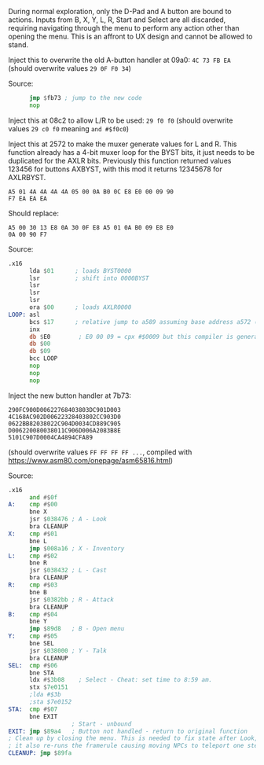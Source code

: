 During normal exploration, only the D-Pad and A button are bound to actions. 
Inputs from B, X, Y, L, R, Start and Select are all discarded, requiring navigating through the menu to 
perform any action other than opening the menu. This is an affront to UX design and cannot be allowed to stand.

Inject this to overwrite the old A-button handler at 09a0: `4C 73 FB EA` (should overwrite values `29 0F F0 34`)

Source:
```asm
      jmp $fb73 ; jump to the new code
      nop
```

Inject this at 08c2 to allow L/R to be used: `29 f0 f0` (should overwrite values `29 c0 f0` meaning `and #$f0c0`)

Inject this at 2572 to make the muxer generate values for L and R. 
This function already has a 4-bit muxer loop for the BYST bits, it just needs to be duplicated for the AXLR bits. 
Previously this function returned values 123456 for buttons AXBYST, with this mod it returns 12345678 for AXLRBYST.
```
A5 01 4A 4A 4A 4A 05 00 0A B0 0C E8 E0 00 09 90
F7 EA EA EA
```
Should replace:
```
A5 00 30 13 E8 0A 30 0F E8 A5 01 0A B0 09 E8 E0
0A 00 90 F7
```
Source:
```asm
.x16
      lda $01      ; loads BYST0000
      lsr          ; shift into 0000BYST
      lsr
      lsr
      lsr
      ora $00      ; loads AXLR0000
LOOP: asl
      bcs $17      ; relative jump to a589 assuming base address a572 (where the script starts)
      inx
      db $E0        ; E0 00 09 = cpx #$0009 but this compiler is generating the 8-bit version for some reason 
      db $00 
      db $09
      bcc LOOP
      nop
      nop
      nop
```



Inject the new button handler at 7b73:
```
290FC900D00622768403803DC901D003
4C168AC902D00622328403802CC903D0
0622BB82038022C904D0034CD889C905
D006220080038011C906D006A2083B8E
5101C907D0004CA4894CFA89

```
(should overwrite values `FF FF FF FF ...`, compiled with https://www.asm80.com/onepage/asm65816.html)

Source:
```asm
.x16
      and #$0f
A:    cmp #$00
      bne X
      jsr $038476 ; A - Look
      bra CLEANUP
X:    cmp #$01
      bne L
      jmp $008a16 ; X - Inventory
L:    cmp #$02
      bne R
      jsr $038432 ; L - Cast
      bra CLEANUP
R:    cmp #$03
      bne B
      jsr $0382bb ; R - Attack
      bra CLEANUP
B:    cmp #$04
      bne Y
      jmp $89d8   ; B - Open menu
Y:    cmp #$05
      bne SEL
      jsr $038000 ; Y - Talk
      bra CLEANUP
SEL:  cmp #$06
      bne STA
      ldx #$3b08    ; Select - Cheat: set time to 8:59 am.
      stx $7e0151
      ;lda #$3b
      ;sta $7e0152
STA:  cmp #$07
      bne EXIT
                  ; Start - unbound
EXIT: jmp $89a4   ; Button not handled - return to original function
; Clean up by closing the menu. This is needed to fix state after Look,Talk,etc. however
; it also re-runs the framerule causing moving NPCs to teleport one step ahead. 
CLEANUP: jmp $89fa 
```
    